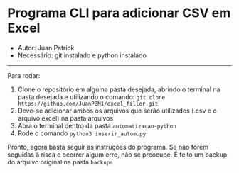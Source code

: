 # Programa CLI para adicionar CSV em Excel
- Autor: Juan Patrick
- Necessário: git instalado e python instalado
---
Para rodar: 
1. Clone o repositório em alguma pasta desejada, abrindo o terminal na pasta desejada e utilizando o comando: `git clone https://github.com/JuanPBM1/excel_filler.git`
2. Deve-se adicionar ambos os arquivos que serão utilizados (.csv e o arquivo excel) na pasta arquivos
3. Abra o terminal dentro da pasta `automatizacao-python`
4. Rode o comando `python3 inserir_autom.py`

Pronto, agora basta seguir as instruções do programa. Se não forem seguidas à risca e ocorrer algum erro, não se preocupe. É feito um backup do arquivo original na pasta `backups`